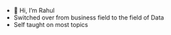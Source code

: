 - 👋 Hi, I’m Rahul
- Switched over from business field to the field of Data
- Self taught on most topics

<!---
raeuls/raeuls is a ✨ special ✨ repository because its `README.md` (this file) appears on your GitHub profile.
You can click the Preview link to take a look at your changes.
--->
